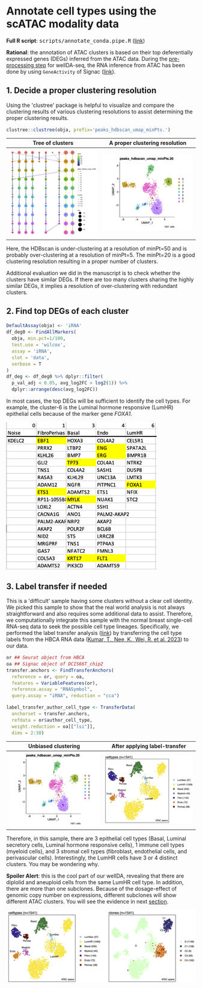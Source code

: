 <!-- Written by: Yun Yan (https://github.com/Puriney) -->

# Annotate cell types using the scATAC modality data

**Full R script**: <kbd>scripts/annotate_conda.pipe.R</kbd> ([link](https://github.com/navinlabcode/wellDA-seq/tree/main/tutorial/scripts/annotate_conda.pipe.R))

**Rational**: the annotation of ATAC clusters is based on their top deferentially expressed genes (DEGs) inferred from the ATAC data. During the [pre-processing step](https://github.com/navinlabcode/wellDA-seq/blob/main/tutorial/01.preprocessing.md) for wellDA-seq, the RNA inference from ATAC has been done by using `GeneActivity` of Signac ([link](https://stuartlab.org/signac/articles/pbmc_vignette#create-a-gene-activity-matrix)). 


## 1. Decide a proper clustering resolution

Using the 'clustree' package is helpful to visualize and compare the clustering results of various clustering resolutions to assist determining the proper clustering results. 

```R
clustree::clustree(obja, prefix='peaks_hdbscan_umap_minPts.')
```

| Tree of clusters                                                                                                                                          | A proper clustering resolution                                                                                                                |
| --------------------------------------------------------------------------------------------------------------------------------------------------------- | --------------------------------------------------------------------------------------------------------------------------------------------- |
| <img src="https://github.com/navinlabcode/wellDA-seq/blob/main/website_resource/tutorial/03.clustree_peaks_hdbscan_umap_minPts.png?raw=true" width="400"> | <img src="https://github.com/navinlabcode/wellDA-seq/blob/main/website_resource/tutorial/03.dr.ident_atac_clusters.png?raw=true" width="400"> |


Here, the HDBscan is under-clustering at a resolution of minPt=50 and is probably over-clustering at a resolution of minPt=5. The minPt=20 is a good clustering resolution resulting in a proper number of clusters. 

Additional evaluation we did in the manuscript is to check whether the clusters have similar DEGs. If there are too many clusters sharing the highly similar DEGs, it implies a resolution of over-clustering with redundant clusters. 


## 2. Find top DEGs of each cluster

```R
DefaultAssay(obja) <- 'iRNA'
df_deg0 <- FindAllMarkers(
  obja, min.pct=1/100,
  test.use = 'wilcox',
  assay = 'iRNA', 
  slot = 'data',
  verbose = T
)
df_deg <- df_deg0 %>% dplyr::filter(
  p_val_adj < 0.05, avg_log2FC > log2(1)) %>%
  dplyr::arrange(desc(avg_log2FC))
```

In most cases, the top DEGs will be sufficient to identify the cell types. For example, the cluster-6 is the Luminal hormone responsive (LumHR) epithelial cells because of the marker gene *FOXA1*.  

<img src="https://github.com/navinlabcode/wellDA-seq/blob/main/website_resource/tutorial/03.DEG.png?raw=true" width="400">

## 3. Label transfer if needed

This is a 'difficult' sample having some clusters without a clear cell identity. We picked this sample to show that the real world analysis is not always straightforward and also requires some additional data to assist. Therefore, we computationally integrate this sample with the normal breast single-cell RNA-seq data to seek the possible cell type lineages. Specifically, we performed the label transfer analysis ([link](https://satijalab.org/seurat/articles/seurat5_atacseq_integration_vignette)) by transferring the cell type labels from the HBCA RNA data ([Kumar, T., Nee, K., Wei, R. et al. 2023](https://doi.org/10.1038/s41586-023-06252-9)) to our data. 


```R
or ## Seurat object from HBCA
oa ## Signac object of DCIS66T_chip2
transfer.anchors <- FindTransferAnchors(
  reference = or, query = oa, 
  features = VariableFeatures(or),
  reference.assay = "RNASymbol", 
  query.assay = "iRNA", reduction = "cca")
```

```R
label_transfer_author_cell_type <- TransferData(
  anchorset = transfer.anchors, 
  refdata = or$author_cell_type,
  weight.reduction = oa[["lsi"]], 
  dims = 2:30)
```


| Unbiased clustering                                                                                                                           | After applying label-transfer                                                                                                        |
| --------------------------------------------------------------------------------------------------------------------------------------------- | ------------------------------------------------------------------------------------------------------------------------------------ |
| <img src="https://github.com/navinlabcode/wellDA-seq/blob/main/website_resource/tutorial/03.dr.ident_atac_clusters.png?raw=true" width="400"> | <img src="https://github.com/navinlabcode/wellDA-seq/blob/main/website_resource/tutorial/03.coda_celltype.png?raw=true" width="400"> |


Therefore, in this sample, there are 3 epithelial cell types (Basal, Luminal secretory cells, Luminal hormone responsive cells), 1 immune cell types (myeloid cells), and 3 stromal cell types (fibroblast, endothelial cells, and perivascular cells). Interestingly, the LumHR cells have 3 or 4 distinct clusters. You may be wondering why. 

**Spoiler Alert**: this is the cool part of our wellDA, revealing that there are diplolid and aneuploid cells from the same LumHR cell type. In addition, there are more than one subclones. Because of the dosage-effect of genomic copy number on expressions, different subclones will show different ATAC clusters. You will see the evidence in next [section](https://github.com/navinlabcode/wellDA-seq/blob/main/tutorial/04.wellDA_scCNA_annotation.md). 

<img src="https://github.com/navinlabcode/wellDA-seq/blob/main/website_resource/tutorial/03.coda_dimplot4.png?raw=true" width="600">




